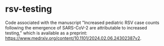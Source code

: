 # rsv-testing

Code associated with the manuscript "Increased pediatric RSV case counts following the emergence of SARS-CoV-2 are attributable to increased testing," which is available as a preprint: https://www.medrxiv.org/content/10.1101/2024.02.06.24302387v2.
